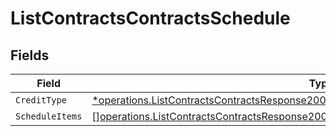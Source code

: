 # ListContractsContractsSchedule


## Fields

| Field                                                                                                                                                                                           | Type                                                                                                                                                                                            | Required                                                                                                                                                                                        | Description                                                                                                                                                                                     |
| ----------------------------------------------------------------------------------------------------------------------------------------------------------------------------------------------- | ----------------------------------------------------------------------------------------------------------------------------------------------------------------------------------------------- | ----------------------------------------------------------------------------------------------------------------------------------------------------------------------------------------------- | ----------------------------------------------------------------------------------------------------------------------------------------------------------------------------------------------- |
| `CreditType`                                                                                                                                                                                    | [*operations.ListContractsContractsResponse200ApplicationJSONResponseBodyDataCreditType](../../models/operations/listcontractscontractsresponse200applicationjsonresponsebodydatacredittype.md) | :heavy_minus_sign:                                                                                                                                                                              | N/A                                                                                                                                                                                             |
| `ScheduleItems`                                                                                                                                                                                 | [][operations.ListContractsContractsResponse200ApplicationJSONScheduleItems](../../models/operations/listcontractscontractsresponse200applicationjsonscheduleitems.md)                          | :heavy_minus_sign:                                                                                                                                                                              | N/A                                                                                                                                                                                             |